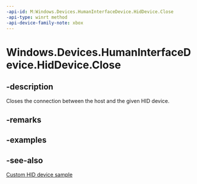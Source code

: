 ```yaml
---
-api-id: M:Windows.Devices.HumanInterfaceDevice.HidDevice.Close
-api-type: winrt method
-api-device-family-note: xbox
---
```


<!-- Method syntax
public void Close()
-->

# Windows.Devices.HumanInterfaceDevice.HidDevice.Close

## -description
Closes the connection between the host and the given HID device.

## -remarks

## -examples

## -see-also

[Custom HID device sample](https://github.com/Microsoft/Windows-universal-samples/tree/6370138b150ca8a34ff86de376ab6408c5587f5d/Samples/CustomHidDeviceAccess)

